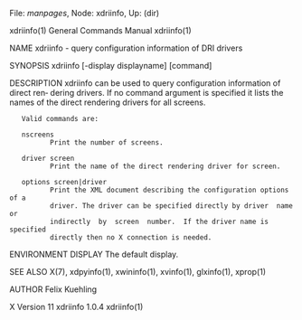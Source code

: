 File: *manpages*,  Node: xdriinfo,  Up: (dir)

xdriinfo(1)                 General Commands Manual                xdriinfo(1)



NAME
       xdriinfo - query configuration information of DRI drivers

SYNOPSIS
       xdriinfo [-display displayname] [command]

DESCRIPTION
       xdriinfo  can be used to query configuration information of direct ren‐
       dering drivers. If no command argument is specified it lists the  names
       of the direct rendering drivers for all screens.

       Valid commands are:

       nscreens
              Print the number of screens.

       driver screen
              Print the name of the direct rendering driver for screen.

       options screen|driver
              Print the XML document describing the configuration options of a
              driver. The driver can be specified directly by driver  name  or
              indirectly  by  screen  number.  If the driver name is specified
              directly then no X connection is needed.

ENVIRONMENT
       DISPLAY
              The default display.

SEE ALSO
       X(7), xdpyinfo(1), xwininfo(1), xvinfo(1), glxinfo(1), xprop(1)

AUTHOR
       Felix Kuehling



X Version 11                    xdriinfo 1.0.4                     xdriinfo(1)
